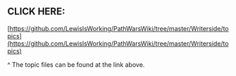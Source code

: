 
## CLICK HERE: 
[https://github.com/LewisIsWorking/PathWarsWiki/tree/master/Writerside/topics](https://github.com/LewisIsWorking/PathWarsWiki/tree/master/Writerside/topics)

^ The topic files can be found at the link above.
